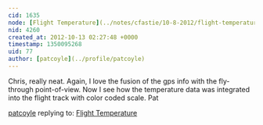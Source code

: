 ```yaml
---
cid: 1635
node: [Flight Temperature](../notes/cfastie/10-8-2012/flight-temperature)
nid: 4260
created_at: 2012-10-13 02:27:48 +0000
timestamp: 1350095268
uid: 77
author: [patcoyle](../profile/patcoyle)
---
```


Chris, really neat. Again, I love the fusion of the gps info with the fly-through point-of-view. Now I see how the temperature data was integrated into the flight track with color coded scale. Pat

[patcoyle](../profile/patcoyle) replying to: [Flight Temperature](../notes/cfastie/10-8-2012/flight-temperature)

